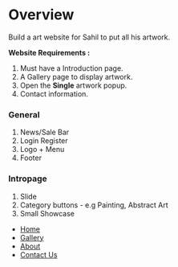 # Overview

Build a art website for Sahil to put all his artwork.

**Website Requirements :**
1. Must have a Introduction page.
1. A Gallery page to display artwork.
1. Open the **Single** artwork popup.
1. Contact information.

### General

1. News/Sale Bar
1. Login Register
1. Logo + Menu
1. Footer


### Intropage

1. Slide
1. Category buttons - e.g Painting, Abstract Art
1. Small Showcase


  <nav  id="mainbtn">
    <ul>
      <li><a href="">Home</a></li>
      <li><a href="/pages/gallerypage.html">Gallery</a></li>
      <li><a href="">About</a></li>
      <li><a href="">Contact Us</a></li>
    </ul>
  </nav> 
</div>